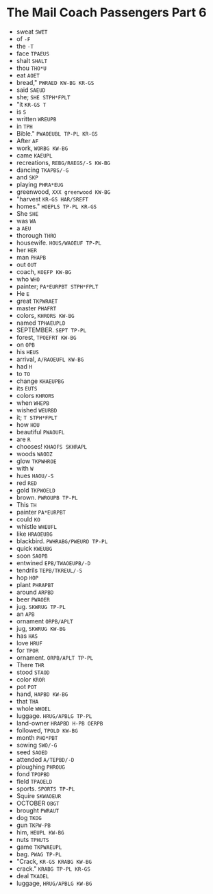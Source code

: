 # The Mail Coach Passengers Part 6

* sweat `SWET`
* of `-F`
* the `-T`
* face `TPAEUS`
* shalt `SHALT`
* thou `THO*U`
* eat `AOET`
* bread," `PWRAED KW-BG KR-GS`
* said `SAEUD`
* she; `SHE STPH*FPLT`
* "it `KR-GS T`
* is `S`
* written `WREUPB`
* in `TPH`
* Bible." `PWAOEUBL TP-PL KR-GS`
* After `AF`
* work, `WORBG KW-BG`
* came `KAEUPL`
* recreations, `REBG/RAEGS/-S KW-BG`
* dancing `TKAPBS/-G`
* and `SKP`
* playing `PHRA*EUG`
* greenwood, `XXX greenwood KW-BG`
* "harvest `KR-GS HAR/SREFT`
* homes." `HOEPLS TP-PL KR-GS`
* She `SHE`
* was `WA`
* a `AEU`
* thorough `THRO`
* housewife. `HOUS/WAOEUF TP-PL`
* her `HER`
* man `PHAPB`
* out `OUT`
* coach, `KOEFP KW-BG`
* who `WHO`
* painter; `PA*EURPBT STPH*FPLT`
* He `E`
* great `TKPWRAET`
* master `PHAFRT`
* colors, `KHRORS KW-BG`
* named `TPHAEUPLD`
* SEPTEMBER. `SEPT TP-PL`
* forest, `TPOEFRT KW-BG`
* on `OPB`
* his `HEUS`
* arrival, `A/RAOEUFL KW-BG`
* had `H`
* to `TO`
* change `KHAEUPBG`
* its `EUTS`
* colors `KHRORS`
* when `WHEPB`
* wished `WEURBD`
* it; `T STPH*FPLT`
* how `HOU`
* beautiful `PWAOUFL`
* are `R`
* chooses! `KHAOFS SKHRAPL`
* woods `WAODZ`
* glow `TKPWHROE`
* with `W`
* hues `HAOU/-S`
* red `RED`
* gold `TKPWOELD`
* brown. `PWROUPB TP-PL`
* This `TH`
* painter `PA*EURPBT`
* could `KO`
* whistle `WHEUFL`
* like `HRAOEUBG`
* blackbird. `PWHRABG/PWEURD TP-PL`
* quick `KWEUBG`
* soon `SAOPB`
* entwined `EPB/TWAOEUPB/-D`
* tendrils `TEPB/TKREUL/-S`
* hop `HOP`
* plant `PHRAPBT`
* around `ARPBD`
* beer `PWAOER`
* jug. `SKWRUG TP-PL`
* an `APB`
* ornament `ORPB/APLT`
* jug, `SKWRUG KW-BG`
* has `HAS`
* love `HRUF`
* for `TPOR`
* ornament. `ORPB/APLT TP-PL`
* There `THR`
* stood `STAOD`
* color `KROR`
* pot `POT`
* hand, `HAPBD KW-BG`
* that `THA`
* whole `WHOEL`
* luggage. `HRUG/APBLG TP-PL`
* land-owner `HRAPBD H-PB OERPB`
* followed, `TPOLD KW-BG`
* month `PHO*PBT`
* sowing `SWO/-G`
* seed `SAOED`
* attended `A/TEPBD/-D`
* ploughing `PHROUG`
* fond `TPOPBD`
* field `TPAOELD`
* sports. `SPORTS TP-PL`
* Squire `SKWAOEUR`
* OCTOBER `OBGT`
* brought `PWRAUT`
* dog `TKOG`
* gun `TKPW-PB`
* him, `HEUPL KW-BG`
* nuts `TPHUTS`
* game `TKPWAEUPL`
* bag. `PWAG TP-PL`
* "Crack, `KR-GS KRABG KW-BG`
* crack." `KRABG TP-PL KR-GS`
* deal `TKAOEL`
* luggage, `HRUG/APBLG KW-BG`

